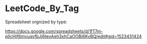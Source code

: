# LeetCode_By_Tag

Spreadsheet orgnized by type:

https://docs.google.com/spreadsheets/d/1fT7m-pIIcHif6mvuqvfbJj6texAeh3xhCaOOBi6KvBQ/edit#gid=1523431424
